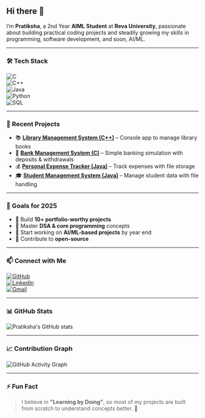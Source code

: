 ## Hi there 👋  

I’m **Pratiksha**, a 2nd Year **AIML Student** at **Reva University**, passionate about building practical coding projects and steadily growing my skills in programming, software development, and soon, AI/ML.  

---

### 🛠️ Tech Stack  

![C](https://img.shields.io/badge/C-%2300599C.svg?style=for-the-badge&logo=c&logoColor=white)  
![C++](https://img.shields.io/badge/C++-%2300599C.svg?style=for-the-badge&logo=cplusplus&logoColor=white)  
![Java](https://img.shields.io/badge/Java-%23ED8B00.svg?style=for-the-badge&logo=openjdk&logoColor=white)  
![Python](https://img.shields.io/badge/Python-%233776AB.svg?style=for-the-badge&logo=python&logoColor=white)  
![SQL](https://img.shields.io/badge/SQL-%234479A1.svg?style=for-the-badge&logo=mysql&logoColor=white)  

---

### 🚀 Recent Projects  

- 📚 **[Library Management System (C++)](https://github.com/Pratikshadk12/Library-Management-System)** – Console app to manage library books  
- 🏦 **[Bank Management System (C)](https://github.com/Pratikshadk12/Bank-Management-System)** – Simple banking simulation with deposits & withdrawals  
- 💰 **[Personal Expense Tracker (Java)](https://github.com/Pratikshadk12/Personal-Expense-Tracker)** – Track expenses with file storage  
- 🎓 **[Student Management System (Java)](https://github.com/Pratikshadk12/student-management-system)** – Manage student data with file handling  

---

### 📅 Goals for 2025  

- 📌 Build **10+ portfolio-worthy projects**  
- 📌 Master **DSA & core programming** concepts  
- 📌 Start working on **AI/ML-based projects** by year end  
- 📌 Contribute to **open-source**  

---

### 📫 Connect with Me  

[![GitHub](https://img.shields.io/badge/GitHub-%23181717.svg?style=for-the-badge&logo=github&logoColor=white)](https://github.com/Pratikshadk12)  
[![LinkedIn](https://img.shields.io/badge/LinkedIn-%230077B5.svg?style=for-the-badge&logo=linkedin&logoColor=white)](https://www.linkedin.com/in/pratiksha-d-korishettar/)  
[![Gmail](https://img.shields.io/badge/Email-%23D14836.svg?style=for-the-badge&logo=gmail&logoColor=white)](pratikshavdk@gmail.com)  

---

### 📊 GitHub Stats  

![Pratiksha's GitHub stats](https://github-readme-stats.vercel.app/api?username=Pratikshadk12&show_icons=true&theme=radical&hide_border=true&bg_color=0D1117&title_color=FF6EC7&icon_color=FF6EC7)  

---

### 📈 Contribution Graph  

![GitHub Activity Graph](https://github-readme-activity-graph.vercel.app/graph?username=Pratikshadk12&theme=github-compact&hide_border=true&area=true&area_color=FF6EC7&line=FF6EC7&point=FFFFFF)  

---

### ⚡ Fun Fact  

> I believe in **"Learning by Doing"**, so most of my projects are built from scratch to understand concepts better. 🚀  
